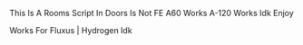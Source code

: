 This Is A Rooms Script In Doors
Is Not FE
A60 Works
A-120 Works
Idk
Enjoy

Works For Fluxus | Hydrogen Idk
